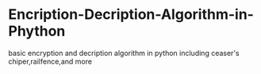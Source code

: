 # Encription-Decription-Algorithm-in-Phython
 basic encryption and decription algorithm in python including ceaser's chiper,railfence,and more
